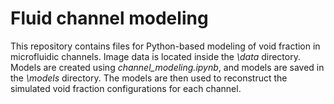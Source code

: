 # Fluid channel modeling

This repository contains files for Python-based modeling of void fraction in microfluidic channels. Image data is located inside the *\data* directory. Models are created using *channel_modeling.ipynb*, and models are saved in the *\models* directory. The models are then used to reconstruct the simulated void fraction configurations for each channel.
